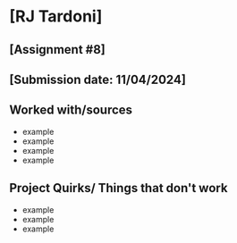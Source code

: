 # [RJ Tardoni]
## [Assignment #8]
## [Submission date: 11/04/2024]
## Worked with/sources 
* example
* example
* example
* example
## Project Quirks/ Things that don't work
* example
* example
* example
